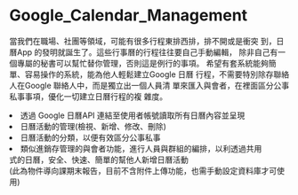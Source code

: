 # Google_Calendar_Management
當我們在職場、社團等領域，可能有很多行程東排西排，排不開或是衝突
到，日曆App 的發明就誕生了。這些行事曆的行程往往要自己手動編輯，
除非自己有一個專屬的秘書可以幫忙替你管理，否則這是例行的事項。
希望有套系統能夠簡單、容易操作的系統，能為他人輕鬆建立Google 日曆
行程，不需要特別除存聯絡人在Google 聯絡人中，而是獨立出一個人員清
單來匯入與會者，在裡面區分公事私事事項，優化一切建立日曆行程的複
雜度。

<li>透過 Google 日曆API 連結至使用者帳號讀取所有日曆內容並呈現</li>
<li>日曆活動的管理(檢視、新增、修改、刪除)</li>
<li>日曆活動的分類，以便有效區分公事私事</li>
<li>類似進銷存管理的與會者功能，進行人員與群組的編排，以利透過共用</li>
式的日曆，安全、快速、簡單的幫他人新增日曆活動
<br>
(此為物件導向課期末報告，目前不含附件上傳功能，也需手動設定資料庫才可使用)

